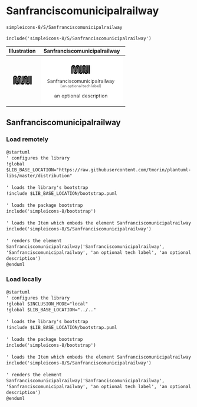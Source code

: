 # Sanfranciscomunicipalrailway


```text
simpleicons-8/S/Sanfranciscomunicipalrailway
```

```text
include('simpleicons-8/S/Sanfranciscomunicipalrailway')
```



| Illustration | Sanfranciscomunicipalrailway |
| :---: | :---: |
| ![illustration for Illustration](../../simpleicons-8/S/Sanfranciscomunicipalrailway.png) | ![illustration for Sanfranciscomunicipalrailway](../../simpleicons-8/S/Sanfranciscomunicipalrailway.Local.png) |




## Sanfranciscomunicipalrailway

### Load remotely
```plantuml
@startuml
' configures the library
!global $LIB_BASE_LOCATION="https://raw.githubusercontent.com/tmorin/plantuml-libs/master/distribution"

' loads the library's bootstrap
!include $LIB_BASE_LOCATION/bootstrap.puml

' loads the package bootstrap
include('simpleicons-8/bootstrap')

' loads the Item which embeds the element Sanfranciscomunicipalrailway
include('simpleicons-8/S/Sanfranciscomunicipalrailway')

' renders the element
Sanfranciscomunicipalrailway('Sanfranciscomunicipalrailway', 'Sanfranciscomunicipalrailway', 'an optional tech label', 'an optional description')
@enduml
```

### Load locally
```plantuml
@startuml
' configures the library
!global $INCLUSION_MODE="local"
!global $LIB_BASE_LOCATION="../.."

' loads the library's bootstrap
!include $LIB_BASE_LOCATION/bootstrap.puml

' loads the package bootstrap
include('simpleicons-8/bootstrap')

' loads the Item which embeds the element Sanfranciscomunicipalrailway
include('simpleicons-8/S/Sanfranciscomunicipalrailway')

' renders the element
Sanfranciscomunicipalrailway('Sanfranciscomunicipalrailway', 'Sanfranciscomunicipalrailway', 'an optional tech label', 'an optional description')
@enduml
```

